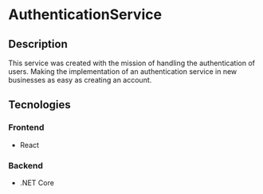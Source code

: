 # AuthenticationService
## Description
This service was created with the mission of handling the authentication of users. Making the implementation of an authentication service in new businesses as easy as creating an account.

## Tecnologies
### Frontend
* React
### Backend
* .NET Core
